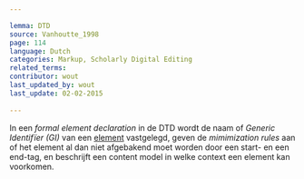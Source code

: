 ```yaml
---

lemma: DTD
source: Vanhoutte_1998
page: 114 
language: Dutch
categories: Markup, Scholarly Digital Editing
related_terms: 
contributor: wout
last_updated_by: wout
last_update: 02-02-2015
        
---
```


In een _formal element declaration_ in de DTD wordt de naam of _Generic Identifïer (GI)_ van een [element](element.html) vastgelegd, geven de _mimimization rules_ aan of het element al dan niet afgebakend moet worden door een start- en een end-tag, en beschrijft een content model in welke context een element kan voorkomen.

